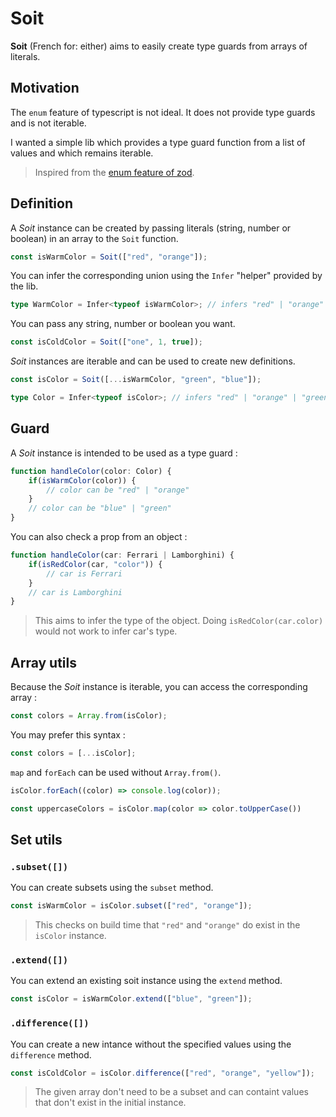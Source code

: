 # Soit

 **Soit** (French for: either) aims to easily create type guards from arrays of literals.

## Motivation

The `enum` feature of typescript is not ideal. It does not provide type guards and is not iterable. 

I wanted a simple lib which provides a type guard function from a list of values and which remains iterable. 

> Inspired from the [enum feature of zod](https://github.com/colinhacks/zod/tree/v1#zod-enums).

## Definition

A *Soit* instance can be created by passing literals (string, number or boolean) in an array to the `Soit` function.
```ts
const isWarmColor = Soit(["red", "orange"]);
```

You can infer the corresponding union using the `Infer` "helper" provided by the lib.
```ts
type WarmColor = Infer<typeof isWarmColor>; // infers "red" | "orange"
```

You can pass any string, number or boolean you want.
```ts
const isColdColor = Soit(["one", 1, true]);
```

*Soit* instances are iterable and can be used to create new definitions.
```ts
const isColor = Soit([...isWarmColor, "green", "blue"]);

type Color = Infer<typeof isColor>; // infers "red" | "orange" | "green" | "blue"
```

## Guard

A *Soit* instance is intended to be used as a type guard :
```ts
function handleColor(color: Color) {
    if(isWarmColor(color)) {
        // color can be "red" | "orange"
    }
    // color can be "blue" | "green"
}
```

You can also check a prop from an object :
```ts
function handleColor(car: Ferrari | Lamborghini) {
    if(isRedColor(car, "color")) {
        // car is Ferrari
    }
    // car is Lamborghini
}
```
> This aims to infer the type of the object.
> Doing `isRedColor(car.color)` would not work to infer car's type. 

## Array utils

Because the *Soit* instance is iterable, you can access the corresponding array :
```ts
const colors = Array.from(isColor);
```

You may prefer this syntax :
```ts
const colors = [...isColor];
```

`map` and `forEach` can be used without `Array.from()`. 
```ts
isColor.forEach((color) => console.log(color));

const uppercaseColors = isColor.map(color => color.toUpperCase())
```

## Set utils

### `.subset([])`

You can create subsets using the `subset` method.
```ts
const isWarmColor = isColor.subset(["red", "orange"]);
```

> This checks on build time that `"red"` and `"orange"` do exist in the `isColor` instance.

### `.extend([])`

You can extend an existing soit instance using the `extend` method.
```ts
const isColor = isWarmColor.extend(["blue", "green"]);
```

### `.difference([])`
You can create a new intance without the specified values using the `difference` method.

```ts
const isColdColor = isColor.difference(["red", "orange", "yellow"]);
```

> The given array don't need to be a subset and can containt values that don't exist in the initial instance.